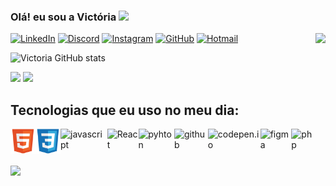 ### Olá! eu sou a Victória <img src="https://raw.githubusercontent.com/iampavangandhi/iampavangandhi/master/gifs/Hi.gif" width="30px">




<img align="right" height="540em" src="https://gist.githubusercontent.com/victoriaflb/45f6c68cc6d5bd323dc2cdfb3501273c/raw/2d335190019b7716dcc277e56c4ad10f2a9cea90/perfil-card.svg" style="display: flex; justify-content: center; float: right;">

[![LinkedIn](https://img.shields.io/badge/LinkedIn-0077B5?style=for-the-badge&logo=linkedin&logoColor=white)](https://www.linkedin.com/in/maria-vict%C3%B3ria-farias-683810261)
[![Discord](https://img.shields.io/badge/Discord-7289DA?style=for-the-badge&logo=discord&logoColor=white)](https://discord.com/elsacomunista#6462)
[![Instagram](https://img.shields.io/badge/Instagram-E4405F?style=for-the-badge&logo=instagram&logoColor=white)](https://instagram.com/victoriavector_?igshid=YmMyMTA2M2Y=)
[![GitHub](https://img.shields.io/badge/github-%23121011.svg?style=for-the-badge&logo=github&logoColor=white)](https://github.com/victoriaflb)
[![Hotmail](https://img.shields.io/badge/-Hotmail-0078D4?style=flat-square&logo=microsoft-outlook&logoColor=whitelink=mailto:victoriwflb@hotmail.com)](mailto:victoriwflb@hotmail.com)


![Victoria GitHub stats](https://github-readme-stats.vercel.app/api?username=victoria&show_icons=true&theme=radical)



<div style="displax:flex; flex-direction: row;justify-content: space-between; gap:1rem">
  <img height="150em" src="https://github-readme-stats-sigma-five.vercel.app/api/top-langs/?username=victoriaflb&layout=compact&langs_count=7&theme=tokyonight"/>
  <img height="80em" src="https://tenor.com/pt-PT/view/ghibli-ponyo-jellyfish-float-search-gif-5777475.gif"/>
  
</div>

## Tecnologias que eu uso no meu dia:

<div style="display:flex; justify-content: center; align-items: center" height="30" width="40"><br>
   <img alt="html5" height="40"  src="https://raw.githubusercontent.com/devicons/devicon/master/icons/html5/html5-original.svg">
   <img alt="css"   height="40" src="https://raw.githubusercontent.com/devicons/devicon/master/icons/css3/css3-original.svg">
   <img alt="javascript" height="40" src="https://gist.githubusercontent.com/victoriaflb/9d2bd432bcd753a047f903c917fb8803/raw/d183ace5483667c8bbe87939ec54726f6210e997/js.svg">
   <img alt="React" height="40" src="https://gist.githubusercontent.com/victoriaflb/ea91243f5a81b6096bcb93a59abb4339/raw/77edcb5538e945f675ee09ea7b8533a21157cf69/react.svg">
   <img alt="pyhton" height="40"  src="https://gist.githubusercontent.com/victoriaflb/41665548fd3126bfd554fa00c8a678c6/raw/e9a33588248f3b4c45f3b327e060aed41b742a3c/python.svg">
   <img alt="github" height="40"  src="https://gist.githubusercontent.com/victoriaflb/97efd83c87833da6515ad7af12a2eabb/raw/2b31cc77e8fdd142b8875f13b0de1be49e367978/github.svg">
   <img alt="codepen.io" height="40"  src="https://gist.githubusercontent.com/victoriaflb/0b500398755a3bacf45aaff7e7b17bfd/raw/f12bdff7c0f22fbdb98e35eeae996f6ed0a7fc9c/codepen.svg">
   <img alt="figma" height="40"  src="https://gist.githubusercontent.com/victoriaflb/7ba7929d69bbe856319f34c6a1851ae1/raw/596b872f28dc0dc79d9d2cdb7856dd90225fc831/figma.svg">
   <img alt="php" height="40"  src="https://gist.githubusercontent.com/victoriaflb/f73a74d5d1c973961e653c934afda78e/raw/b7bb0cc13eb73d372c9200f5f0c4a16ba0196e67/php.svg">
  
  

   

  


        
</div>

<br>

<img align="center" height="350em" src="https://i.pinimg.com/originals/4f/d0/c0/4fd0c049c173c9beb5a0101a84deb6f9.gif">




